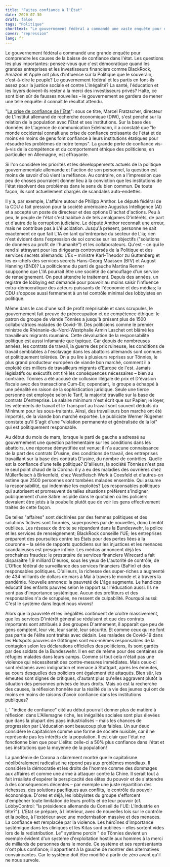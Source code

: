 ```yaml
---
title: "Faites confiance à l'État"
date: 2020-07-30
draft: false
tags: "Politique"
shorttext: "Le gouvernement fédéral a commandé une vaste enquête pour enquêter sur les causes de la perte de confiance dans l'État."
cover: "repression"
lang: fr
---
```


Le gouvernement fédéral a commandé une grande enquête pour comprendre les causes de la baisse de confiance dans l'état. Les questions les plus importantes: pensez-vous que c'est démocratique quand les grandes entreprises et les investisseurs financiers comme BlackRock, Amazon et Apple ont plus d'influence sur la Politique que le souverain, c'est-à-dire le peuple? Le gouvernement fédéral et les partis en font-ils assez pour la justice sociale et contre L'inégalité? La santé, l'éducation et les loyers doivent-ils rester à la merci des investisseurs privés? Halte, ce sont bien sûr de fausses nouvelles – le gouvernement se gardera de mener une telle enquête: il connaît le résultat attendu.

"[La crise de confiance de l'Etat](https://www.zeit.de/wirtschaft/2020-01/deutschland-vertrauen-politik-staat-umfrage "Die Vertrauenskrise des Staats")": sous ce titre, Marcel Fratzscher, directeur de L'Institut allemand de recherche économique (DIW), s'est penché sur la relation de la population avec l'Etat et ses institutions. Sur la base des données de L'agence de communication Edelmann, il a constaté que "le monde occidental connaît une crise de confiance croissante de l'état et de moins en moins de gens font confiance à leurs institutions étatiques pour résoudre les problèmes de notre temps". La grande perte de confiance vis-à-vis de la compétence et du comportement éthique des politiciens, en particulier en Allemagne, est effrayante.

Si l'on considère les priorités et les développements actuels de la politique gouvernementale allemande et l'action de son personnel, la question est moins de savoir d'où vient la méfiance. Au contraire, on a l'impression que peu de choses pourraient donner lieu à la conviction que les institutions de l'état résolvent des problèmes dans le sens du bien commun. De toute façon, ils sont actuellement chargés de scandales auto-endettés.

Il y a, par exemple, L'affaire autour de Philipp Amthor. Le député fédéral de la CDU a fait pression pour la société américaine Augustus Intelligence (AI) et a accepté un poste de directeur et des options D'achat d'actions. Peu à peu, le peuple de l'état s'est habitué à de tels amalgames D'intérêts, de part et d'autre de la corruption judiciaire. Le député Amthor reconnaît une erreur, mais ne contribue pas à L'élucidation. Jusqu'à présent, personne ne sait exactement ce que fait L'IA en tant qu'entreprise du secteur de L'ia; rien n'est évident dans l'expression de soi concise sur les objectifs ("solutions de données au profit de l'humanité") et les collaborateurs. Qu'est – ce qui le rend si attrayant pour les dirigeants controversés de la Politique et des services secrets allemands: L'Ex – ministre Karl-Theodor zu Guttenberg et les ex-chefs des services secrets Hans-Georg Maassen (BfV) et August Hanning (BND)? La politicienne du parti de gauche Martina Renner soupçonne que L'IA pourrait être une société de camouflage d'un service de renseignement. On peut attendre le traitement. Depuis des années, un registre de lobbying est demandé pour pouvoir au moins saisir l'influence extra-démocratique des acteurs puissants de l'économie et des médias; la CDU s'oppose aussi fermement à un tel contrôle minimal des lobbyistes en politique.

Même dans le cas d'une soif de profit méprisable et sans scrupules, le gouvernement fait preuve de préoccupation et de compétence éthique: le patron du groupe de viande Tönnies a jusqu'à présent plus de 1500 collaboratrices malades de Covid-19. Des politiciens comme le premier ministre de Rhénanie-du-Nord-Westphalie Armin Laschet ont blâmé les travailleurs migrants roumains. Cette dévaluation de la responsabilité politique est aussi infamante que typique. Car depuis de nombreuses années, les contrats de travail, la guerre des prix ruineuse, les conditions de travail semblables à l'esclavage dans les abattoirs allemands sont connues et politiquement tolérées. On a pu lire à plusieurs reprises sur Tönnies, le plus grand producteur européen de viande bon marché, comment il a exploité des milliers de travailleurs migrants d'Europe de l'est. Jamais législatifs ou exécutifs ont tiré les conséquences nécessaires – bien au contraire. Tönnies a été accusé de collusion illégale de prix et D'évasion fiscale avec des transactions Cum-Ex; cependant, le groupe a échappé à une pénalité en raison de la sophistication juridique. Seule une tierce personne est employée selon le Tarif, la majorité travaille sur la base de contrats D'entreprise. Le salaire minimum n'est écrit que sur Papier; le loyer, les vêtements de travail et le Transport au travail sont souvent déduits du Minimum pour les sous-traitants. Ainsi, des travailleurs bon marché ont été importés, de la viande bon marché exportée. Le publiciste Werner Rügemer constate qu'il S'agit d'une "violation permanente et généralisée de la loi" qui est politiquement responsable.

Au début du mois de mars, lorsque le parti de gauche a adressé au gouvernement une question parlementaire sur les conditions dans les abattoirs, une réponse démystifiée est venue: il n'a aucune connaissance de la part des contrats D'usine, des conditions de travail, des entreprises travaillant sur la base des contrats D'usine, du nombre de contrôles. Quelle est la confiance d'une telle politique? D'ailleurs, la société Tönnies n'est pas le seul point chaud de la Corona: il y a eu des maladies des ouvrières chez Müllerfleisch à Birkenfeld, chez Westfleisch Werk à Coesfeld et d'autres-on estime que 2500 personnes sont tombées malades ensemble. Qui assume la responsabilité, qui indemnise les exploités? Les responsables politiques qui autorisent et promeuvent de telles situations préfèrent s'indigner publiquement d'une Satire insipide dans le quotidien où les policiers devraient être jetés à la poubelle plutôt que de voir les gens effectivement traités de cette façon.

De telles "affaires" sont déchirées par des femmes politiques et des solutions fictives sont fournies, superposées par de nouvelles, donc bientôt oubliées. Les réseaux de droite se répandent dans la Bundeswehr, la police et les services de renseignement; BlackRock conseille l'UE; les entreprises préparent des poursuites contre les États pour des pertes liées à la couronne – la série de rapports quotidiens sur les injustices et les menaces scandaleuses est presque infinie. Les médias annoncent déjà les prochaines fraudes: le prestataire de services financiers Wirecard a fait disparaître 1,9 milliard D'euros, sous les yeux de L'autorité de contrôle, de L'Office fédéral de surveillance des services financiers (BaFin) et des responsables politiques. D'ailleurs, la richesse des super-riches a augmenté de 434 milliards de dollars de mars à Mai à travers le monde et à travers la pandémie. Nouvelle annonce: la pauvreté de L'âge augmente. Le handicap éducatif des enfants pauvres selon le rapport sur l'éducation aussi. Ils ne sont pas d'importance systémique. Aucun des profiteurs et des responsables n'a de scrupules, ne ressent de culpabilité. Pourquoi aussi: C'est le système dans lequel nous vivons!

Alors que la pauvreté et les inégalités continuent de croître massivement, que les services D'intérêt général se réduisent et que des contrats importants sont attribués à des groupes D'armement, il apparaît que peu de gens comptent, leur vie, leur santé, leur sécurité. Et comme ceux qui ne font pas partie de l'élite sont traités avec dédain. Les malades de Covid-19 dans les Hotspots pauvres de Göttingen sont eux-mêmes responsables de la contagion selon les déclarations officielles des politiciens, ils sont gardés par des soldats de la Bundeswehr. Il en est de même pour des centaines de réfugiés malades dans leurs camps. Comme si tout cela n'était pas une violence qui nécessiterait des contre-mesures immédiates. Mais ceux-ci sont réclamés avec indignation et menace à Stuttgart, après les émeutes, au cours desquelles des policiers ont également été attaqués. Bien sûr, les émeutes sont dignes de critiques, d'autant plus qu'elles aggravent plutôt la situation des personnes privées de leurs droits. Mais où est la recherche des causes, la réflexion honnête sur la réalité de la vie des jeunes qui ont de moins en moins de raisons d'avoir confiance dans les institutions publiques?

L ' "indice de confiance" cité au début pourrait donner plus de matière à réflexion: dans L'Allemagne riche, les inégalités sociales sont plus élevées que dans la plupart des pays industrialisés – mais les chances de progression par L'éducation sont beaucoup plus faibles. Un sur deux considère le capitalisme comme une forme de société nuisible, car il ne représente pas les intérêts de la population. Il est clair que l'état ne fonctionne bien que pour L'élite: celle-ci a 50% plus confiance dans l'état et ses institutions que la moyenne de la population!

La pandémie de Corona a clairement montré que le capitalisme néolibéralement radicalisé ne répond pas aux problèmes mondiaux. Il considère la démocratie et les droits de l'homme comme des dommages aux affaires et comme une arme à attaquer contre la Chine. Il serait tout à fait irréaliste d'espérer la perspicacité des élites du pouvoir et de s'attendre à des conséquences décentes – par exemple une juste répartition des richesses, des solutions pacifiques aux conflits, le contrôle du pouvoir économique. D'ores et déjà, les lobbyistes du groupe s'efforcent d'empêcher toute limitation de leurs profits et de leur pouvoir (cf. LobbyControl: "la présidence allemande du Conseil de l'UE: L'Industrie en tête?"). L'Etat se prépare, à l'intérieur, avec de nouvelles lois sur le contrôle et la police, à l'extérieur avec une modernisation massive et des menaces. La confiance est remplacée par la violence. Les héroïnes d'importance systémique dans les cliniques et les Kitas sont oubliées – elles sortent vides lors de la redistribution. Le" système porcin " de Tönnies devient un exemple évident d'un système d'exploitation hostile aux hommes à la merci de milliards de personnes dans le monde. Ce système et ses représentants n'ont plus confiance; il appartient à la gauche de montrer des alternatives convaincantes. Car le système doit être modifié à partir de zéro avant qu'il ne nous survole.
